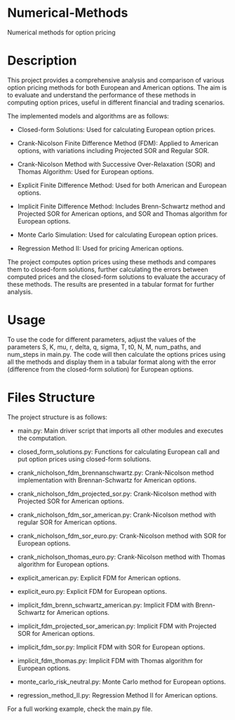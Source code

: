 # Numerical-Methods
Numerical methods for option pricing

# Description
This project provides a comprehensive analysis and comparison of various option pricing methods for both European and American options. The aim is to evaluate and understand the performance of these methods in computing option prices, useful in different financial and trading scenarios.

The implemented models and algorithms are as follows:

- Closed-form Solutions: Used for calculating European option prices.

- Crank-Nicolson Finite Difference Method (FDM): Applied to American options, with variations including Projected SOR and Regular SOR.

- Crank-Nicolson Method with Successive Over-Relaxation (SOR) and Thomas Algorithm: Used for European options.

- Explicit Finite Difference Method: Used for both American and European options.

- Implicit Finite Difference Method: Includes Brenn-Schwartz method and Projected SOR for American options, and SOR and Thomas algorithm for European options.

- Monte Carlo Simulation: Used for calculating European option prices.

- Regression Method II: Used for pricing American options.

The project computes option prices using these methods and compares them to closed-form solutions, further calculating the errors between computed prices and the closed-form solutions to evaluate the accuracy of these methods. The results are presented in a tabular format for further analysis.

# Usage
To use the code for different parameters, adjust the values of the parameters S, K, mu, r, delta, q, sigma, T, t0, N, M, num_paths, and num_steps in main.py. The code will then calculate the options prices using all the methods and display them in a tabular format along with the error (difference from the closed-form solution) for European options.

# Files Structure
The project structure is as follows:

- main.py: Main driver script that imports all other modules and executes the computation.

- closed_form_solutions.py: Functions for calculating European call and put option prices using closed-form solutions.

- crank_nicholson_fdm_brennanschwartz.py: Crank-Nicolson method implementation with Brennan-Schwartz for American options.

- crank_nicholson_fdm_projected_sor.py: Crank-Nicolson method with Projected SOR for American options.

- crank_nicholson_fdm_sor_american.py: Crank-Nicolson method with regular SOR for American options.

- crank_nicholson_fdm_sor_euro.py: Crank-Nicolson method with SOR for European options.

- crank_nicholson_thomas_euro.py: Crank-Nicolson method with Thomas algorithm for European options.

- explicit_american.py: Explicit FDM for American options.

- explicit_euro.py: Explicit FDM for European options.

- implicit_fdm_brenn_schwartz_american.py: Implicit FDM with Brenn-Schwartz for American options.

- implicit_fdm_projected_sor_american.py: Implicit FDM with Projected SOR for American options.

- implicit_fdm_sor.py: Implicit FDM with SOR for European options.

- implicit_fdm_thomas.py: Implicit FDM with Thomas algorithm for European options.

- monte_carlo_risk_neutral.py: Monte Carlo method for European options.

- regression_method_II.py: Regression Method II for American options.


For a full working example, check the main.py file.

